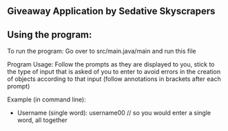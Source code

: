 ## Giveaway Application by Sedative Skyscrapers

## Using the program:
	
To run the program:
	Go over to src/main.java/main and run this file

Program Usage:
	Follow the prompts as they are displayed to you, stick to the type of input that is asked of you to enter to avoid errors in the creation of objects according to that input (follow annotations in brackets after each prompt)

Example (in command line):
- Username (single word): username00
// so you would enter a single word, all together
